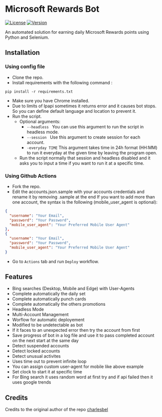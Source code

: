 # Microsoft Rewards Bot
[![License](https://img.shields.io/badge/license-MIT-green.svg?style=flat)](LICENSE)
[![Version](https://img.shields.io/badge/version-v0.1-blue.svg?style=flat)](#)

An automated solution for earning daily Microsoft Rewards points using Python and Selenium.

## Installation

### Using config file
* Clone the repo.
* Install requirements with the following command :
 ```
 pip install -r requirements.txt
 ```
* Make sure you have Chrome installed.
* Due to limits of Ipapi sometimes it returns error and it causes bot stops. So you can define default language and location to prevent it.
* Run the script.
	* Optional arguments:
		*  `--headless ` You can use this argument to run the script in headless mode.
		*  `--session ` Use this argument to create session for each account.
		*  `-everyday TIME` This argument takes time in 24h format (HH:MM) to run it everyday at the given time by leaving the program open.
	* Run the script normally that session and headless disabled and it asks you to input a time if you want to run it at a specific time.

### Using Github Actions
* Fork the repo.
* Edit the accounts.json.sample with your accounts credentials and rename it by removing .sample at the end
If you want to add more than one account, the syntax is the following (mobile_user_agent is optional):
```json
{
  "username": "Your Email",
  "password": "Your Password",
  "mobile_user_agent": "Your Preferred Mobile User Agent"
},
{
  "username": "Your Email",
  "password": "Your Password",
  "mobile_user_agent": "Your Preferred Mobile User Agent"
}
```
* Go to `Actions` tab and run `Deploy` workflow.
 
## Features
* Bing searches (Desktop, Mobile and Edge) with User-Agents
* Complete automatically the daily set
* Complete automatically punch cards
* Complete automatically the others promotions
* Headless Mode
* Multi-Account Management
* Worflow for automatic deployement
* Modified to be undetectable as bot
* If it faces to an unexpected error then try the account from first
* Save progress of bot in a log file and use it to pass completed account on the next start at the same day
* Detect suspended accounts
* Detect locked accounts
* Detect unusual activites
* Uses time out to prevent infinite loop
* You can assign custom user-agent for mobile like above example
* Set clock to start it at specific time
* For Bing search it uses random word at first try and if api failed then it uses google trends

## Credits
Credits to the original author of the repo [charlesbel](https://github.com/charlesbel)
